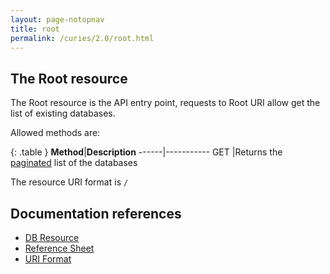 ```yaml
---
layout: page-notopnav
title: root
permalink: /curies/2.0/root.html
---
```


## The Root resource

The Root resource is the API entry point, requests to Root URI allow get the list of existing databases.

Allowed methods are:

{: .table }
**Method**|**Description**
------|-----------
GET   |Returns the <a href="paging.html">paginated</a> list of the databases

The resource URI format is <code>/</code>

## Documentation references

* [DB Resource](db.html)
* <a href="https://softinstigate.atlassian.net/wiki/x/SoCM" target="_blank">Reference Sheet</a>
* <a href="https://softinstigate.atlassian.net/wiki/x/ToCM" target="_blank">URI Format</a>